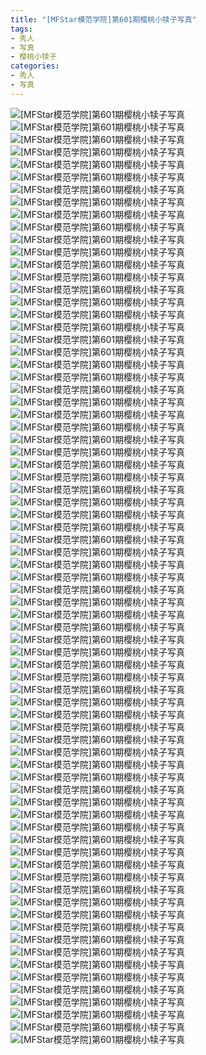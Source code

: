 ```yaml
---
title: "[MFStar模范学院]第601期樱桃小犊子写真"
tags: 
- 秀人
- 写真
- 樱桃小犊子
categories:
- 秀人
- 写真
---
```


![[MFStar模范学院]第601期樱桃小犊子写真](https://img.ilovese.xyz/1734707973445.webp)
![[MFStar模范学院]第601期樱桃小犊子写真](https://img.ilovese.xyz/1734707975296.webp)
![[MFStar模范学院]第601期樱桃小犊子写真](https://img.ilovese.xyz/1734707977183.webp)
![[MFStar模范学院]第601期樱桃小犊子写真](https://img.ilovese.xyz/1734707978877.webp)
![[MFStar模范学院]第601期樱桃小犊子写真](https://img.ilovese.xyz/1734707980726.webp)
![[MFStar模范学院]第601期樱桃小犊子写真](https://img.ilovese.xyz/1734707982487.webp)
![[MFStar模范学院]第601期樱桃小犊子写真](https://img.ilovese.xyz/1734707984214.webp)
![[MFStar模范学院]第601期樱桃小犊子写真](https://img.ilovese.xyz/1734707985732.webp)
![[MFStar模范学院]第601期樱桃小犊子写真](https://img.ilovese.xyz/1734707987313.webp)
![[MFStar模范学院]第601期樱桃小犊子写真](https://img.ilovese.xyz/1734707989198.webp)
![[MFStar模范学院]第601期樱桃小犊子写真](https://img.ilovese.xyz/1734707991245.webp)
![[MFStar模范学院]第601期樱桃小犊子写真](https://img.ilovese.xyz/1734707993028.webp)
![[MFStar模范学院]第601期樱桃小犊子写真](https://img.ilovese.xyz/1734707994748.webp)
![[MFStar模范学院]第601期樱桃小犊子写真](https://img.ilovese.xyz/1734707996340.webp)
![[MFStar模范学院]第601期樱桃小犊子写真](https://img.ilovese.xyz/1734707997988.webp)
![[MFStar模范学院]第601期樱桃小犊子写真](https://img.ilovese.xyz/1734707999789.webp)
![[MFStar模范学院]第601期樱桃小犊子写真](https://img.ilovese.xyz/1734708001539.webp)
![[MFStar模范学院]第601期樱桃小犊子写真](https://img.ilovese.xyz/1734708003382.webp)
![[MFStar模范学院]第601期樱桃小犊子写真](https://img.ilovese.xyz/1734708005052.webp)
![[MFStar模范学院]第601期樱桃小犊子写真](https://img.ilovese.xyz/1734708006959.webp)
![[MFStar模范学院]第601期樱桃小犊子写真](https://img.ilovese.xyz/1734708008410.webp)
![[MFStar模范学院]第601期樱桃小犊子写真](https://img.ilovese.xyz/1734708009901.webp)
![[MFStar模范学院]第601期樱桃小犊子写真](https://img.ilovese.xyz/1734708011384.webp)
![[MFStar模范学院]第601期樱桃小犊子写真](https://img.ilovese.xyz/1734708013288.webp)
![[MFStar模范学院]第601期樱桃小犊子写真](https://img.ilovese.xyz/1734708014558.webp)
![[MFStar模范学院]第601期樱桃小犊子写真](https://img.ilovese.xyz/1734708016409.webp)
![[MFStar模范学院]第601期樱桃小犊子写真](https://img.ilovese.xyz/1734708018225.webp)
![[MFStar模范学院]第601期樱桃小犊子写真](https://img.ilovese.xyz/1734708019947.webp)
![[MFStar模范学院]第601期樱桃小犊子写真](https://img.ilovese.xyz/1734708021761.webp)
![[MFStar模范学院]第601期樱桃小犊子写真](https://img.ilovese.xyz/1734708023547.webp)
![[MFStar模范学院]第601期樱桃小犊子写真](https://img.ilovese.xyz/1734708025249.webp)
![[MFStar模范学院]第601期樱桃小犊子写真](https://img.ilovese.xyz/1734708026738.webp)
![[MFStar模范学院]第601期樱桃小犊子写真](https://img.ilovese.xyz/1734708028448.webp)
![[MFStar模范学院]第601期樱桃小犊子写真](https://img.ilovese.xyz/1734708030127.webp)
![[MFStar模范学院]第601期樱桃小犊子写真](https://img.ilovese.xyz/1734708031700.webp)
![[MFStar模范学院]第601期樱桃小犊子写真](https://img.ilovese.xyz/1734708033697.webp)
![[MFStar模范学院]第601期樱桃小犊子写真](https://img.ilovese.xyz/1734708035449.webp)
![[MFStar模范学院]第601期樱桃小犊子写真](https://img.ilovese.xyz/1734708037432.webp)
![[MFStar模范学院]第601期樱桃小犊子写真](https://img.ilovese.xyz/1734708039175.webp)
![[MFStar模范学院]第601期樱桃小犊子写真](https://img.ilovese.xyz/1734708041148.webp)
![[MFStar模范学院]第601期樱桃小犊子写真](https://img.ilovese.xyz/1734708042809.webp)
![[MFStar模范学院]第601期樱桃小犊子写真](https://img.ilovese.xyz/1734708044886.webp)
![[MFStar模范学院]第601期樱桃小犊子写真](https://img.ilovese.xyz/1734708046725.webp)
![[MFStar模范学院]第601期樱桃小犊子写真](https://img.ilovese.xyz/1734708048253.webp)
![[MFStar模范学院]第601期樱桃小犊子写真](https://img.ilovese.xyz/1734708050184.webp)
![[MFStar模范学院]第601期樱桃小犊子写真](https://img.ilovese.xyz/1734708051477.webp)
![[MFStar模范学院]第601期樱桃小犊子写真](https://img.ilovese.xyz/1734708053283.webp)
![[MFStar模范学院]第601期樱桃小犊子写真](https://img.ilovese.xyz/1734708054601.webp)
![[MFStar模范学院]第601期樱桃小犊子写真](https://img.ilovese.xyz/1734708056293.webp)
![[MFStar模范学院]第601期樱桃小犊子写真](https://img.ilovese.xyz/1734708057796.webp)
![[MFStar模范学院]第601期樱桃小犊子写真](https://img.ilovese.xyz/1734708059152.webp)
![[MFStar模范学院]第601期樱桃小犊子写真](https://img.ilovese.xyz/1734708060908.webp)
![[MFStar模范学院]第601期樱桃小犊子写真](https://img.ilovese.xyz/1734708062222.webp)
![[MFStar模范学院]第601期樱桃小犊子写真](https://img.ilovese.xyz/1734708064123.webp)
![[MFStar模范学院]第601期樱桃小犊子写真](https://img.ilovese.xyz/1734708065703.webp)
![[MFStar模范学院]第601期樱桃小犊子写真](https://img.ilovese.xyz/1734708067521.webp)
![[MFStar模范学院]第601期樱桃小犊子写真](https://img.ilovese.xyz/1734708069464.webp)
![[MFStar模范学院]第601期樱桃小犊子写真](https://img.ilovese.xyz/1734708071097.webp)
![[MFStar模范学院]第601期樱桃小犊子写真](https://img.ilovese.xyz/1734708072913.webp)
![[MFStar模范学院]第601期樱桃小犊子写真](https://img.ilovese.xyz/1734708074718.webp)
![[MFStar模范学院]第601期樱桃小犊子写真](https://img.ilovese.xyz/1734708076343.webp)
![[MFStar模范学院]第601期樱桃小犊子写真](https://img.ilovese.xyz/1734708078134.webp)
![[MFStar模范学院]第601期樱桃小犊子写真](https://img.ilovese.xyz/1734708079969.webp)
![[MFStar模范学院]第601期樱桃小犊子写真](https://img.ilovese.xyz/1734708081799.webp)
![[MFStar模范学院]第601期樱桃小犊子写真](https://img.ilovese.xyz/1734708083944.webp)
![[MFStar模范学院]第601期樱桃小犊子写真](https://img.ilovese.xyz/1734708085234.webp)
![[MFStar模范学院]第601期樱桃小犊子写真](https://img.ilovese.xyz/1734708087228.webp)
![[MFStar模范学院]第601期樱桃小犊子写真](https://img.ilovese.xyz/1734708089262.webp)
![[MFStar模范学院]第601期樱桃小犊子写真](https://img.ilovese.xyz/1734708090971.webp)
![[MFStar模范学院]第601期樱桃小犊子写真](https://img.ilovese.xyz/1734708092688.webp)
![[MFStar模范学院]第601期樱桃小犊子写真](https://img.ilovese.xyz/1734708094414.webp)
![[MFStar模范学院]第601期樱桃小犊子写真](https://img.ilovese.xyz/1734708096421.webp)
![[MFStar模范学院]第601期樱桃小犊子写真](https://img.ilovese.xyz/1734708098158.webp)
![[MFStar模范学院]第601期樱桃小犊子写真](https://img.ilovese.xyz/1734708099920.webp)
![[MFStar模范学院]第601期樱桃小犊子写真](https://img.ilovese.xyz/1734708101894.webp)
